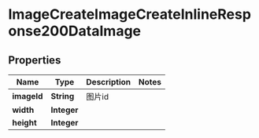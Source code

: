 # ImageCreateImageCreateInlineResponse200DataImage

## Properties
Name | Type | Description | Notes
------------ | ------------- | ------------- | -------------
**imageId** | **String** | 图片id | 
**width** | **Integer** |  | 
**height** | **Integer** |  | 
